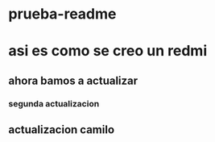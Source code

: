 # prueba-readme

# asi es como se creo un redmi

## ahora bamos a actualizar

### segunda actualizacion

## actualizacion camilo
